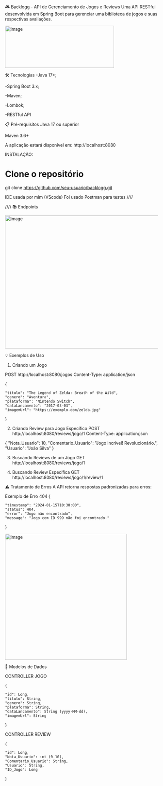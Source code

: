 🎮 Backlogg - API de Gerenciamento de Jogos e Reviews
Uma API RESTful desenvolvida em Spring Boot para gerenciar uma biblioteca de jogos e suas respectivas avaliações.

<img width="359" height="138" alt="image" src="https://github.com/user-attachments/assets/44b4b3d6-9d7d-4cb9-9bdc-ddfebcac223a" />


🛠 Tecnologias
-Java 17+; 

-Spring Boot 3.x; 

-Maven; 

-Lombok; 

-RESTful API 

📋 Pré-requisitos
Java 17 ou superior

Maven 3.6+

A aplicação estará disponível em: http://localhost:8080

INSTALAÇÃO:

# Clone o repositório
git clone https://github.com/seu-usuario/backlogg.git

IDE usada por mim (VScode)
Foi usado Postman para testes
////

////
📚 Endpoints

<img width="714" height="437" alt="image" src="https://github.com/user-attachments/assets/39556d63-a437-4b3e-b9d5-f458c68481be" />

💡 Exemplos de Uso
1. Criando um Jogo

POST http://localhost:8080/jogos
Content-Type: application/json

{

    "titulo": "The Legend of Zelda: Breath of the Wild",
    "genero": "Aventura",
    "plataforma": "Nintendo Switch",
    "dataLancamento": "2017-03-03",
    "imagemUrl": "https://exemplo.com/zelda.jpg"
}

2. Criando Review para Jogo Específico
POST http://localhost:8080/reviews/jogo/1
Content-Type: application/json

{
    "Nota_Usuario": 10,
    "Comentario_Usuario": "Jogo incrível! Revolucionário.",
    "Usuario": "João Silva"
}

3. Buscando Reviews de um Jogo
GET http://localhost:8080/reviews/jogo/1

4. Buscando Review Específica
GET http://localhost:8080/reviews/jogo/1/review/1


⚠️ Tratamento de Erros
A API retorna respostas padronizadas para erros:

Exemplo de Erro 404
{
    
    "timestamp": "2024-01-15T10:30:00",
    "status": 404,
    "error": "Jogo não encontrado",
    "message": "Jogo com ID 999 não foi encontrado."
}

<img width="401" height="414" alt="image" src="https://github.com/user-attachments/assets/6412b69f-aa89-431f-a441-16424a8dd30c" />


🔧 Modelos de Dados

CONTROLLER JOGO

{
    
    "id": Long,
    "titulo": String,
    "genero": String,
    "plataforma": String,
    "dataLancamento": String (yyyy-MM-dd),
    "imagemUrl": String
}

CONTROLLER REVIEW

{
   
    "id": Long,
    "Nota_Usuario": int (0-10),
    "Comentario_Usuario": String,
    "Usuario": String,
    "ID_Jogo": Long
}
